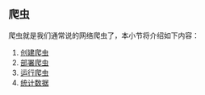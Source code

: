 ## 爬虫

爬虫就是我们通常说的网络爬虫了，本小节将介绍如下内容：

1. [创建爬虫](./Create.md)
2. [部署爬虫](./Deploy.md)
3. [运行爬虫](./Run.md)
4. [统计数据](./Analytics.md)
